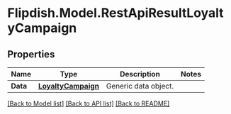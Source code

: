 # Flipdish.Model.RestApiResultLoyaltyCampaign
## Properties

Name | Type | Description | Notes
------------ | ------------- | ------------- | -------------
**Data** | [**LoyaltyCampaign**](LoyaltyCampaign.md) | Generic data object. | 

[[Back to Model list]](../README.md#documentation-for-models) [[Back to API list]](../README.md#documentation-for-api-endpoints) [[Back to README]](../README.md)

